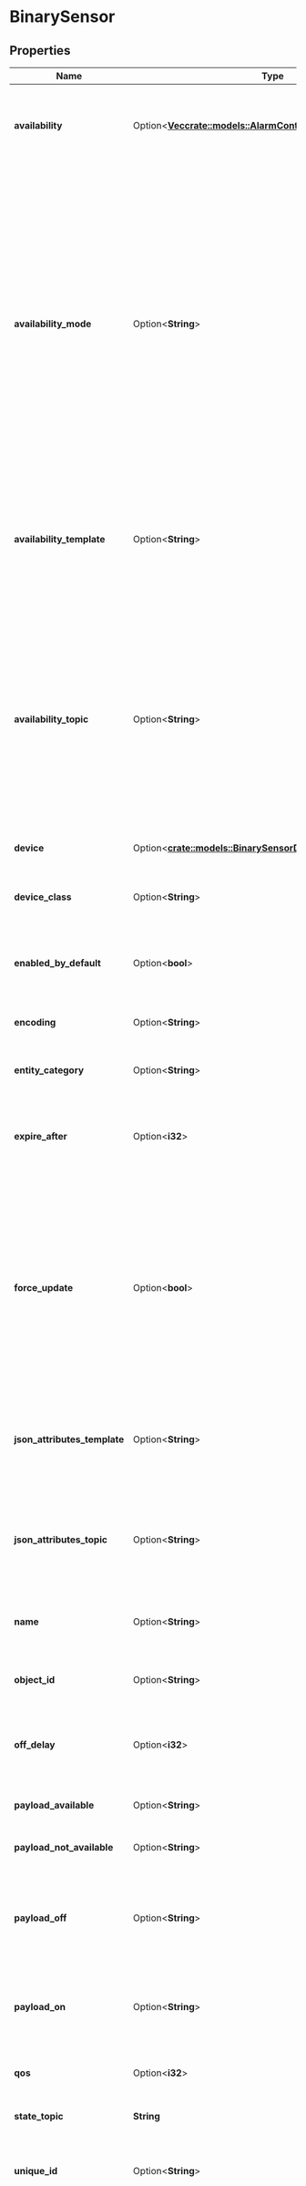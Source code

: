 # BinarySensor

## Properties

Name | Type | Description | Notes
------------ | ------------- | ------------- | -------------
**availability** | Option<[**Vec<crate::models::AlarmControlPanelAvailabilityInner>**](AlarmControlPanel_availability_inner.md)> | A list of MQTT topics subscribed to receive availability (online/offline) updates. Must not be used together with `availability_topic`. | [optional]
**availability_mode** | Option<**String**> | When `availability` is configured, this controls the conditions needed to set the entity to `available`. Valid entries are `all`, `any`, and `latest`. If set to `all`, `payload_available` must be received on all configured availability topics before the entity is marked as online. If set to `any`, `payload_available` must be received on at least one configured availability topic before the entity is marked as online. If set to `latest`, the last `payload_available` or `payload_not_available` received on any configured availability topic controls the availability. (Default: `latest)` | [optional]
**availability_template** | Option<**String**> | Defines a [template](/docs/configuration/templating/#using-templates-with-the-mqtt-integration) to extract device's availability from the `availability_topic`. To determine the devices's availability result of this template will be compared to `payload_available` and `payload_not_available`. | [optional]
**availability_topic** | Option<**String**> | The MQTT topic subscribed to receive birth and LWT messages from the MQTT device. If `availability` is not defined, the binary sensor will always be considered `available` and its state will be `on`, `off` or `unknown`. If `availability` is defined, the binary sensor will be considered as `unavailable` by default and the sensor's initial state will be `unavailable`. Must not be used together with `availability`. | [optional]
**device** | Option<[**crate::models::BinarySensorDevice**](BinarySensor_device.md)> |  | [optional]
**device_class** | Option<**String**> | Sets the [class of the device](/integrations/binary_sensor/#device-class), changing the device state and icon that is displayed on the frontend. The `device_class` can be `null`. (Default: `None)` | [optional]
**enabled_by_default** | Option<**bool**> | Flag which defines if the entity should be enabled when first added. (Default: `true)` | [optional]
**encoding** | Option<**String**> | The encoding of the payloads received. Set to `\"\"` to disable decoding of incoming payload. (Default: `utf-8)` | [optional]
**entity_category** | Option<**String**> | The [category](https://developers.home-assistant.io/docs/core/entity/#generic-properties) of the entity. (Default: `None)` | [optional]
**expire_after** | Option<**i32**> | If set, it defines the number of seconds after the sensor's state expires, if it's not updated. After expiry, the sensor's state becomes `unavailable`. Default the sensors state never expires. | [optional]
**force_update** | Option<**bool**> | Sends update events (which results in update of [state object](/docs/configuration/state_object/)'s `last_changed`) even if the sensor's state hasn't changed. Useful if you want to have meaningful value graphs in history or want to create an automation that triggers on *every* incoming state message (not only when the sensor's new state is different to the current one). | [optional]
**json_attributes_template** | Option<**String**> | Defines a [template](/docs/configuration/templating/#using-templates-with-the-mqtt-integration) to extract the JSON dictionary from messages received on the `json_attributes_topic`. Usage example can be found in [MQTT sensor](/integrations/sensor.mqtt/#json-attributes-template-configuration) documentation. | [optional]
**json_attributes_topic** | Option<**String**> | The MQTT topic subscribed to receive a JSON dictionary payload and then set as sensor attributes. Usage example can be found in [MQTT sensor](/integrations/sensor.mqtt/#json-attributes-topic-configuration) documentation. | [optional]
**name** | Option<**String**> | The name of the binary sensor. Can be set to `null` if only the device name is relevant. (Default: `MQTT Binary Sensor)` | [optional]
**object_id** | Option<**String**> | Used instead of `name` for automatic generation of `entity_id` | [optional]
**off_delay** | Option<**i32**> | For sensors that only send `on` state updates (like PIRs), this variable sets a delay in seconds after which the sensor's state will be updated back to `off`. | [optional]
**payload_available** | Option<**String**> | The string that represents the `online` state. (Default: `online)` | [optional]
**payload_not_available** | Option<**String**> | The string that represents the `offline` state. (Default: `offline)` | [optional]
**payload_off** | Option<**String**> | The string that represents the `off` state. It will be compared to the message in the `state_topic` (see `value_template` for details) (Default: `OFF)` | [optional]
**payload_on** | Option<**String**> | The string that represents the `on` state. It will be compared to the message in the `state_topic` (see `value_template` for details) (Default: `ON)` | [optional]
**qos** | Option<**i32**> | The maximum QoS level to be used when receiving and publishing messages. | [optional]
**state_topic** | **String** | The MQTT topic subscribed to receive sensor's state. | 
**unique_id** | Option<**String**> | An ID that uniquely identifies this sensor. If two sensors have the same unique ID, Home Assistant will raise an exception. | [optional]
**value_template** | Option<**String**> | Defines a [template](/docs/configuration/templating/#using-templates-with-the-mqtt-integration) that returns a string to be compared to `payload_on`/`payload_off` or an empty string, in which case the MQTT message will be removed. Remove this option when `payload_on` and `payload_off` are sufficient to match your payloads (i.e no pre-processing of original message is required). | [optional]

[[Back to Model list]](../README.md#documentation-for-models) [[Back to API list]](../README.md#documentation-for-api-endpoints) [[Back to README]](../README.md)


